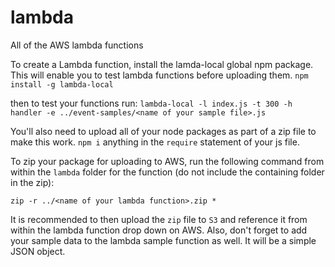 # lambda
All of the AWS lambda functions

To create a Lambda function, install the lamda-local global npm package. This will enable you to test lambda functions before uploading them.
`npm install -g lambda-local`

then to test your functions run: 
`lambda-local -l index.js -t 300 -h handler -e ../event-samples/<name of your sample file>.js`

You'll also need to upload all of your node packages as part of a zip file to make this work. `npm i` anything in the `require` statement of your js file.

To zip your package for uploading to AWS, run the following command from within the `lambda` folder for the function (do not include the containing folder in the zip):

`zip -r ../<name of your lambda function>.zip *`

It is recommended to then upload the `zip` file to `S3` and reference it from within the lambda function drop down on AWS. Also, don't forget to add your sample data to the lambda sample function as well. It will be a simple JSON object.
